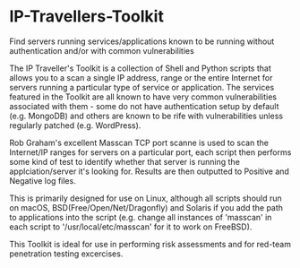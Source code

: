# IP-Travellers-Toolkit

Find servers running services/applications known to be running without authentication and/or with common vulnerabilities

The IP Traveller's Toolkit is a collection of Shell and Python scripts that allows you to a scan a single IP address, range or the entire Internet for servers running a particular type of service or application. 
The services featured in the Toolkit are all known to have very common vulnerabilities associated with them - some do not have authentication setup by default (e.g. MongoDB) and others are known to be rife with vulnerabilities unless regularly patched (e.g. WordPress).

Rob Graham's excellent Masscan TCP port scanne is used to scan the Internet/IP ranges for servers on a particular port, each script then performs some kind of test to identify whether that server is running the applciation/server it's looking for. Results are then outputted to Positive and Negative log files.

This is primarily designed for use on Linux, although all scripts should run on macOS, BSD(Free/Open/Net/Dragonfly) and Solaris if you add the path to applications into the script (e.g. change all instances of 'masscan' in each script to '/usr/local/etc/masscan' for it to work on FreeBSD).

This Toolkit is ideal for use in performing risk assessments and for red-team penetration testing excercises.
